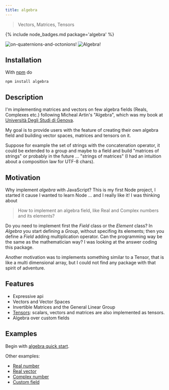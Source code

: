 ```yaml
---
title: algebra
---
```


> Vectors, Matrices, Tensors

{% include node_badges.md package='algebra' %}

![on-quaternions-and-octonions!](http://g14n.info/algebra/images/Cover-OnQuaternionsAndOctonions.png) ![Algebra!](http://g14n.info/algebra/images/Cover-Algebra.png)

## Installation

With [npm](https://npmjs.org/) do

```
npm install algebra
```

## Description

I'm implementing matrices and vectors on few algebra fields (Reals, Complexes etc.) following Micheal Artin's "Algebra", which was my book at [Università Degli Studi di Genova](http://www.dima.unige.it).

My goal is to provide users with the feature of creating their own algebra field and building vector spaces, matrices and tensors on it.

Suppose for example the set of strings with the concatenation operator, it could be extended to a group and maybe to a field and build "matrices of strings" or probably in the future ... "strings of matrices" (I had an intuition about a composition law for UTF-8 chars).

## Motivation

Why implement *algebra* with JavaScript? This is my first Node project, I started it cause I wanted to learn Node ... and I really like it!
I was thinking about

> How to implement an algebra field, like Real and Complex numbers and its elements?

Do you need to implement first the *Field* class or the *Element* class? In *Algebra* you start defining a *Group*, without specifing its elements; then you define a *Field* adding multiplication operator. Can the programming way be the same as the mathematician way?
I was looking at the answer coding this package.

Another motivation was to implements something similar to a Tensor, that is like a multi dimensional array, but I could not find any package with that spirit of adventure.

## Features

* Expressive api
* Vectors and Vector Spaces
* Invertible Matrices and the General Linear Group
* [Tensors](http://en.wikipedia.org/wiki/Tensor): scalars, vectors and matrices are also implemented as tensors.
* Algebra over custom fields

## Examples

Begin with [algebra quick start](http://g14n.info/algebra/examples/quick-start).

Other examples:

  * [Real number](http://g14n.info/algebra/examples/real-number)  
  * [Real vector](http://g14n.info/algebra/examples/real-vector)  
  * [Complex number](http:/g14n.info/algebra/examples/complex-number)  
  * [Custom field](http://g14n.info/algebra/examples/custom-field)  

